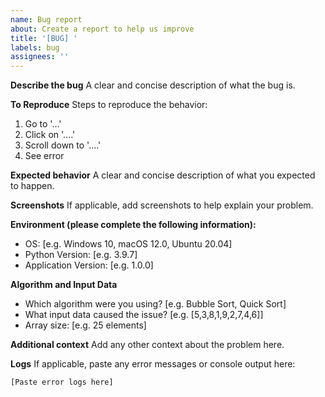 ```yaml
---
name: Bug report
about: Create a report to help us improve
title: '[BUG] '
labels: bug
assignees: ''
---
```


**Describe the bug**
A clear and concise description of what the bug is.

**To Reproduce**
Steps to reproduce the behavior:
1. Go to '...'
2. Click on '....'
3. Scroll down to '....'
4. See error

**Expected behavior**
A clear and concise description of what you expected to happen.

**Screenshots**
If applicable, add screenshots to help explain your problem.

**Environment (please complete the following information):**
 - OS: [e.g. Windows 10, macOS 12.0, Ubuntu 20.04]
 - Python Version: [e.g. 3.9.7]
 - Application Version: [e.g. 1.0.0]

**Algorithm and Input Data**
- Which algorithm were you using? [e.g. Bubble Sort, Quick Sort]
- What input data caused the issue? [e.g. [5,3,8,1,9,2,7,4,6]]
- Array size: [e.g. 25 elements]

**Additional context**
Add any other context about the problem here.

**Logs**
If applicable, paste any error messages or console output here:
```
[Paste error logs here]
```